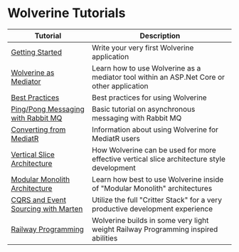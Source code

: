 # Wolverine Tutorials

| Tutorial                                                 | Description                                                                               |
|----------------------------------------------------------|-------------------------------------------------------------------------------------------|
| [Getting Started](/tutorials/getting-started)            | Write your very first Wolverine application                                               |
| [Wolverine as Mediator](/tutorials/mediator)             | Learn how to use Wolverine as a mediator tool within an ASP.Net Core or other application |
| [Best Practices](/tutorials/best-practices)              | Best practices for using Wolverine                                                        |
| [Ping/Pong Messaging with Rabbit MQ](/tutorials/ping-pong) | Basic tutorial on asynchronous messaging with Rabbit MQ                                   |
 | [Converting from MediatR](./from-mediatr) | Information about using Wolverine for MediatR users                                       |
| [Vertical Slice Architecture](./vertical-slice-architecture) | How Wolverine can be used for more effective vertical slice architecture style development |
| [Modular Monolith Architecture](./modular-monolith) | Learn how best to use Wolverine inside of "Modular Monolith" architectures                |
| [CQRS and Event Sourcing with Marten](./cqrs-with-marten) | Utilize the full "Critter Stack" for a very productive development experience             |
| [Railway Programming](./railway-programming) | Wolverine builds in some very light weight Railway Programming inspired abilities |
